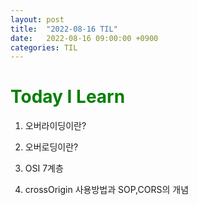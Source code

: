 ```yaml
---
layout: post
title:  "2022-08-16 TIL"
date:   2022-08-16 09:00:00 +0900
categories: TIL
---
```


<span style="color:green">Today I Learn </span>
============================================

1. 오버라이딩이란?

2. 오버로딩이란?

3. OSI 7계층

4. crossOrigin 사용방법과  SOP,CORS의 개념







